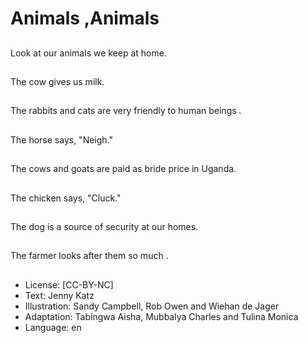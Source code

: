 # Animals ,Animals

##
Look at our animals we keep at
home.

##
The cow gives us milk.

##
The rabbits and cats are very
friendly to human beings .

##
The horse says, "Neigh."

##
The cows and goats are paid as
bride price in Uganda.

##
The chicken says, "Cluck."

##
The dog is a source of security
at our homes.

##
The farmer looks after them so
much .

##
* License: [CC-BY-NC]
* Text: Jenny Katz
* Illustration: Sandy Campbell, Rob Owen and Wiehan de Jager
* Adaptation: Tabingwa Aisha, Mubbalya Charles and Tulina Monica
* Language: en
